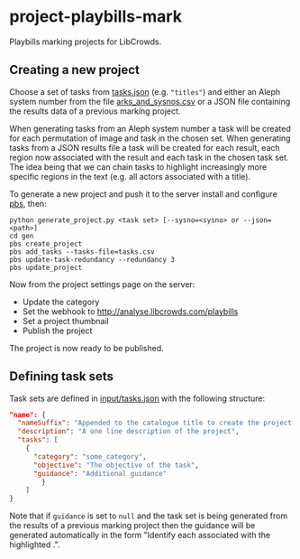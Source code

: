 # project-playbills-mark

Playbills marking projects for LibCrowds.

## Creating a new project

Choose a set of tasks from [tasks.json](input/tasks.json) (e.g. `"titles"`) 
and either an Aleph system number from the file 
[arks_and_sysnos.csv](input/arks_and_sysnos.csv) or a JSON file containing
the results data of a previous marking project.

When generating tasks from an Aleph system number a task will be created
for each permutation of image and task in the chosen set. When generating
tasks from a JSON results file a task will be created for each result, each 
region now associated with the result and each task in the chosen task set. 
The idea being that we can chain tasks to highlight increasingly more specific 
regions in the text (e.g. all actors associated with a title). 

To generate a new project and push it to the server 
install and configure [pbs](https://github.com/Scifabric/pbs), then:

```
python generate_project.py <task set> [--sysno=<sysno> or --json=<path>]
cd gen
pbs create_project
pbs add_tasks --tasks-file=tasks.csv
pbs update-task-redundancy --redundancy 3
pbs update_project
```

Now from the project settings page on the server:

- Update the category
- Set the webhook to http://analyse.libcrowds.com/playbills
- Set a project thumbnail
- Publish the project

The project is now ready to be published.

## Defining task sets

Task sets are defined in [input/tasks.json](input/tasks.json) with the 
following structure:

```json
"name": {
  "nameSuffix": "Appended to the catalogue title to create the project title",
  "description": "A one line description of the project",
  "tasks": [
    {
      "category": "some_category",
      "objective": "The objective of the task",
      "guidance": "Additional guidance"
        }
    ]
}
```

Note that if `guidance` is set to `null` and the task set is being generated 
from the results of a previous marking project then the guidance will be 
generated automatically in the form "Identify each <category> associated with 
the highlighted <parent task category>.".
